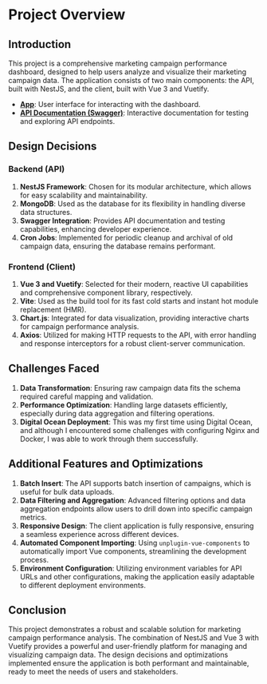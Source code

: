 # Project Overview

## Introduction

This project is a comprehensive marketing campaign performance dashboard, designed to help users analyze and visualize their marketing campaign data. The application consists of two main components: the API, built with NestJS, and the client, built with Vue 3 and Vuetify.

- **[App](https://urchin-app-asiv2.ondigitalocean.app/)**: User interface for interacting with the dashboard.
- **[API Documentation (Swagger)](https://urchin-app-asiv2.ondigitalocean.app/api/swagger)**: Interactive documentation for testing and exploring API endpoints.

## Design Decisions

### Backend (API)

1. **NestJS Framework**: Chosen for its modular architecture, which allows for easy scalability and maintainability.
2. **MongoDB**: Used as the database for its flexibility in handling diverse data structures.
3. **Swagger Integration**: Provides API documentation and testing capabilities, enhancing developer experience.
4. **Cron Jobs**: Implemented for periodic cleanup and archival of old campaign data, ensuring the database remains performant.

### Frontend (Client)

1. **Vue 3 and Vuetify**: Selected for their modern, reactive UI capabilities and comprehensive component library, respectively.
2. **Vite**: Used as the build tool for its fast cold starts and instant hot module replacement (HMR).
3. **Chart.js**: Integrated for data visualization, providing interactive charts for campaign performance analysis.
4. **Axios**: Utilized for making HTTP requests to the API, with error handling and response interceptors for a robust client-server communication.

## Challenges Faced

1. **Data Transformation**: Ensuring raw campaign data fits the schema required careful mapping and validation.
2. **Performance Optimization**: Handling large datasets efficiently, especially during data aggregation and filtering operations.
3. **Digital Ocean Deployment**: This was my first time using Digital Ocean, and although I encountered some challenges with configuring Nginx and Docker, I was able to work through them successfully.

## Additional Features and Optimizations

1. **Batch Insert**: The API supports batch insertion of campaigns, which is useful for bulk data uploads.
2. **Data Filtering and Aggregation**: Advanced filtering options and data aggregation endpoints allow users to drill down into specific campaign metrics.
3. **Responsive Design**: The client application is fully responsive, ensuring a seamless experience across different devices.
4. **Automated Component Importing**: Using `unplugin-vue-components` to automatically import Vue components, streamlining the development process.
5. **Environment Configuration**: Utilizing environment variables for API URLs and other configurations, making the application easily adaptable to different deployment environments.

## Conclusion

This project demonstrates a robust and scalable solution for marketing campaign performance analysis. The combination of NestJS and Vue 3 with Vuetify provides a powerful and user-friendly platform for managing and visualizing campaign data. The design decisions and optimizations implemented ensure the application is both performant and maintainable, ready to meet the needs of users and stakeholders.
